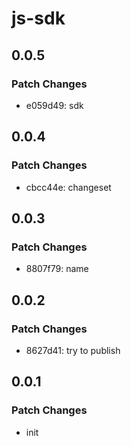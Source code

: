 # js-sdk

## 0.0.5

### Patch Changes

- e059d49: sdk

## 0.0.4

### Patch Changes

- cbcc44e: changeset

## 0.0.3

### Patch Changes

- 8807f79: name

## 0.0.2

### Patch Changes

- 8627d41: try to publish

## 0.0.1

### Patch Changes

- init
